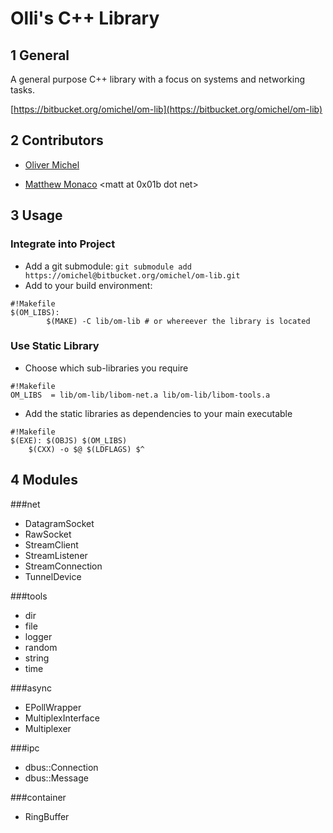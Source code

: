 Olli's C++ Library
==================

1 General
---------

A general purpose C++ library with a focus on systems and networking tasks.

[https://bitbucket.org/omichel/om-lib](https://bitbucket.org/omichel/om-lib)


2 Contributors
--------------

* [Oliver Michel](http://ngn.cs.colorado/~oliver)
 <oliver dot michel at editum dot de>

* [Matthew Monaco](http://ngn.cs.colorado/~matt)
 <matt at 0x01b dot net>

3 Usage
-------

### Integrate into Project

* Add a git submodule: `git submodule add https://omichel@bitbucket.org/omichel/om-lib.git`
* Add to your build environment:
```
#!Makefile
$(OM_LIBS):
        $(MAKE) -C lib/om-lib # or whereever the library is located
```
### Use Static Library

* Choose which sub-libraries you require
```
#!Makefile
OM_LIBS  = lib/om-lib/libom-net.a lib/om-lib/libom-tools.a
```
* Add the static libraries as dependencies to your main executable
```
#!Makefile
$(EXE): $(OBJS) $(OM_LIBS)
	$(CXX) -o $@ $(LDFLAGS) $^
```

4 Modules
---------

###net

* DatagramSocket
* RawSocket
* StreamClient
* StreamListener
* StreamConnection
* TunnelDevice

###tools

* dir
* file
* logger
* random
* string
* time

###async
	
* EPollWrapper
* MultiplexInterface
* Multiplexer

###ipc
	
* dbus::Connection
* dbus::Message

###container

* RingBuffer